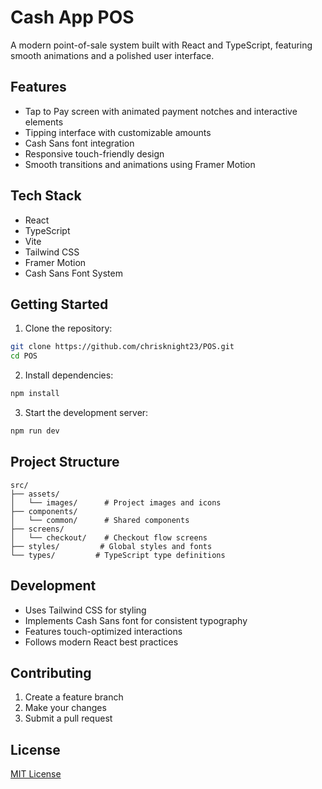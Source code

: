 # Cash App POS

A modern point-of-sale system built with React and TypeScript, featuring smooth animations and a polished user interface.

## Features

- Tap to Pay screen with animated payment notches and interactive elements
- Tipping interface with customizable amounts
- Cash Sans font integration
- Responsive touch-friendly design
- Smooth transitions and animations using Framer Motion

## Tech Stack

- React
- TypeScript
- Vite
- Tailwind CSS
- Framer Motion
- Cash Sans Font System

## Getting Started

1. Clone the repository:
```bash
git clone https://github.com/chrisknight23/POS.git
cd POS
```

2. Install dependencies:
```bash
npm install
```

3. Start the development server:
```bash
npm run dev
```

## Project Structure

```
src/
├── assets/
│   └── images/      # Project images and icons
├── components/
│   └── common/      # Shared components
├── screens/
│   └── checkout/    # Checkout flow screens
├── styles/         # Global styles and fonts
└── types/         # TypeScript type definitions
```

## Development

- Uses Tailwind CSS for styling
- Implements Cash Sans font for consistent typography
- Features touch-optimized interactions
- Follows modern React best practices

## Contributing

1. Create a feature branch
2. Make your changes
3. Submit a pull request

## License

[MIT License](LICENSE) 
